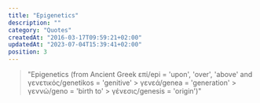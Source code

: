 ```yaml
---
title: "Epigenetics"
description: ""
category: "Quotes"
createdAt: "2016-03-17T09:59:21+02:00"
updatedAt: "2023-07-04T15:39:41+02:00"
position: 3
---
```


> "Epigenetics (from Ancient Greek επί/epi = 'upon', 'over', 'above' and γενετικός/genetikos = 'genitive' > γενεά/genea = 'generation' > γεννώ/geno = 'birth to' > γένεσις/genesis = 'origin')"
